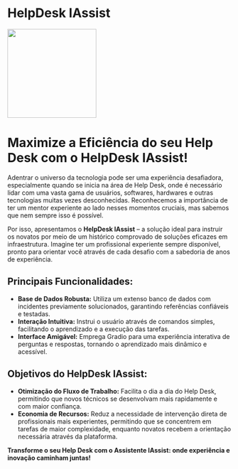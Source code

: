 # HelpDesk IAssist
<img src="https://www.alura.com.br/assets/img/imersoes/imersao-ia-google-gemini/logo.1715192575.png" width="200px"><figcaption></figcaption>

# Maximize a Eficiência do seu Help Desk com o HelpDesk IAssist!

Adentrar o universo da tecnologia pode ser uma experiência desafiadora, especialmente quando se inicia na área de Help Desk, onde é necessário lidar com uma vasta gama de usuários, softwares, hardwares e outras tecnologias muitas vezes desconhecidas. Reconhecemos a importância de ter um mentor experiente ao lado nesses momentos cruciais, mas sabemos que nem sempre isso é possível.

Por isso, apresentamos o **HelpDesk IAssist** – a solução ideal para instruir os novatos por meio de um histórico comprovado de soluções eficazes em infraestrutura. Imagine ter um profissional experiente sempre disponível, pronto para orientar você através de cada desafio com a sabedoria de anos de experiência.

## Principais Funcionalidades:
- **Base de Dados Robusta:** Utiliza um extenso banco de dados com incidentes previamente solucionados, garantindo referências confiáveis e testadas.
- **Interação Intuitiva:** Instrui o usuário através de comandos simples, facilitando o aprendizado e a execução das tarefas.
- **Interface Amigável:** Emprega Gradio para uma experiência interativa de perguntas e respostas, tornando o aprendizado mais dinâmico e acessível.

## Objetivos do HelpDesk IAssist:
- **Otimização do Fluxo de Trabalho:** Facilita o dia a dia do Help Desk, permitindo que novos técnicos se desenvolvam mais rapidamente e com maior confiança.
- **Economia de Recursos:** Reduz a necessidade de intervenção direta de profissionais mais experientes, permitindo que se concentrem em tarefas de maior complexidade, enquanto novatos recebem a orientação necessária através da plataforma.

**Transforme o seu Help Desk com o Assistente IAssist: onde experiência e inovação caminham juntas!**


    




